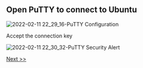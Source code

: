 ## Open PuTTY to connect to Ubuntu
![2022-02-11 22_29_16-PuTTY Configuration](https://user-images.githubusercontent.com/55657279/153697384-2efc4375-a79d-426c-8fef-dd9d1dc1d447.png)

Accept the connection key

![2022-02-11 22_30_32-PuTTY Security Alert](https://user-images.githubusercontent.com/55657279/153697420-b0a57eb0-b3df-4929-8357-7b664b45cadb.png)

[Next >>](3.md)
